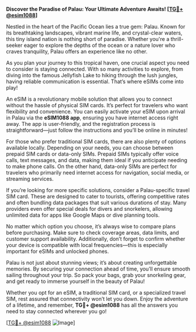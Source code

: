 **Discover the Paradise of Palau: Your Ultimate Adventure Awaits! [[TG💪+ @esim1088](https://t.me/s/esim1088)]**

Nestled in the heart of the Pacific Ocean lies a true gem: Palau. Known for its breathtaking landscapes, vibrant marine life, and crystal-clear waters, this tiny island nation is nothing short of paradise. Whether you're a thrill-seeker eager to explore the depths of the ocean or a nature lover who craves tranquility, Palau offers an experience like no other. 

As you plan your journey to this tropical haven, one crucial aspect you need to consider is staying connected. With so many activities to explore, from diving into the famous Jellyfish Lake to hiking through the lush jungles, having reliable communication is essential. That’s where eSIMs come into play!  

An eSIM is a revolutionary mobile solution that allows you to connect without the hassle of physical SIM cards. It’s perfect for travelers who want flexibility and convenience. You can easily activate your eSIM upon arrival in Palau via the **eSIM1088 app**, ensuring you have internet access right away. The app is user-friendly, and the registration process is straightforward—just follow the instructions and you’ll be online in minutes!  

For those who prefer traditional SIM cards, there are also plenty of options available locally. Depending on your needs, you can choose between prepaid SIM cards or data-only SIMs. Prepaid SIMs typically offer voice calls, text messages, and data, making them ideal if you anticipate needing to make phone calls. On the other hand, data-only SIMs are perfect for travelers who primarily need internet access for navigation, social media, or streaming services.  

If you’re looking for more specific solutions, consider a Palau-specific travel SIM card. These are designed to cater to tourists, offering competitive rates and often bundling data packages that suit various durations of stay. Many providers even offer special deals for divers and snorkelers, allowing unlimited data for apps like Google Maps or dive planning tools.

No matter which option you choose, it’s always wise to compare plans before purchasing. Make sure to check coverage areas, data limits, and customer support availability. Additionally, don’t forget to confirm whether your device is compatible with local frequencies—this is especially important for eSIMs and unlocked phones.

Palau is not just about stunning views; it’s about creating unforgettable memories. By securing your connection ahead of time, you’ll ensure smooth sailing throughout your trip. So pack your bags, grab your snorkeling gear, and get ready to immerse yourself in the beauty of Palau!

Whether you opt for an eSIM, a traditional SIM card, or a specialized travel SIM, rest assured that connectivity won’t let you down. Enjoy the adventure of a lifetime, and remember, **TG💪+ @esim1088** has all the answers you need to stay connected wherever you go!  

[[TG💪+ @esim1088](https://t.me/s/esim1088) ![Image](https://i.postimg.cc/Y0z9fWf4/image.png)]